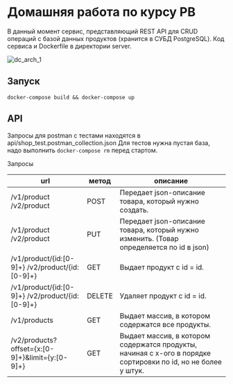 # Домашняя работа по курсу РВ

В данный момент сервис, представляющий REST API для CRUD операций с базой данных продуктов (хранится в СУБД PostgreSQL).
Код сервиса и Dockerfile в директории server.


![dc_arch_1](https://github.com/nikvas0/dc-homework/dc_arch_1.jpg)


## Запуск
```
docker-compose build && docker-compose up
```

## API

Запросы для postman с тестами находятся в api/shop_test.postman_collection.json
Для тестов нужна пустая база, надо выполнить `docker-compose rm` перед стартом.

Запросы

| url                                             | метод  | описание                                                                                                      |
|-------------------------------------------------|--------|---------------------------------------------------------------------------------------------------------------|
| /v1/product /v2/product                         | POST   | Передает json-описание товара, который нужно создать.                                                         |
| /v1/product /v2/product                         | PUT    | Передает json-описание товара, который нужно изменить. (Товар определяется по id в json)                      |
| /v1/product/{id:[0-9]+} /v2/product/{id:[0-9]+} | GET    | Выдает продукт с id = id.                                                                                     |
| /v1/product/{id:[0-9]+} /v2/product/{id:[0-9]+} | DELETE | Удаляет продукт с id = id.                                                                                    |
| /v1/products                                    | GET    | Выдает массив, в котором содержатся все продукты.                                                             |
| /v2/products?offset={x:[0-9]+}&limit={y:[0-9]+} | GET    | Выдает массив, в котором содержатся продукты, начиная с x-ого в порядке сортировки по id, но не более y штук. |

